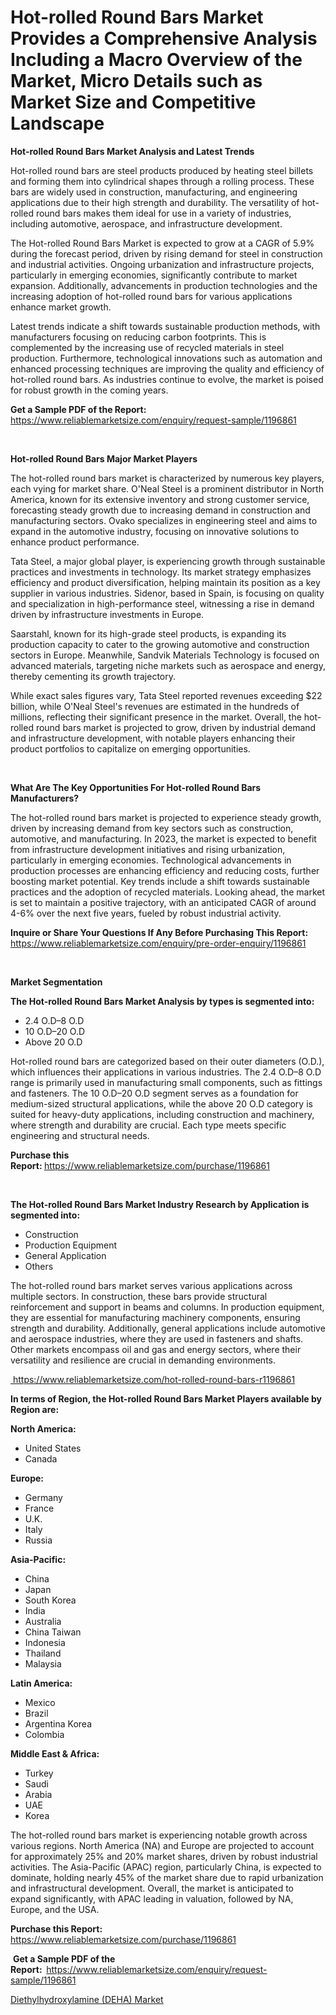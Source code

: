 <p><h1>Hot-rolled Round Bars Market Provides a Comprehensive Analysis Including a Macro Overview of the Market, Micro Details such as Market Size and Competitive Landscape</h1></p><p><strong>Hot-rolled Round Bars Market Analysis and Latest Trends</strong></p>
<p><p>Hot-rolled round bars are steel products produced by heating steel billets and forming them into cylindrical shapes through a rolling process. These bars are widely used in construction, manufacturing, and engineering applications due to their high strength and durability. The versatility of hot-rolled round bars makes them ideal for use in a variety of industries, including automotive, aerospace, and infrastructure development.</p><p>The Hot-rolled Round Bars Market is expected to grow at a CAGR of 5.9% during the forecast period, driven by rising demand for steel in construction and industrial activities. Ongoing urbanization and infrastructure projects, particularly in emerging economies, significantly contribute to market expansion. Additionally, advancements in production technologies and the increasing adoption of hot-rolled round bars for various applications enhance market growth.</p><p>Latest trends indicate a shift towards sustainable production methods, with manufacturers focusing on reducing carbon footprints. This is complemented by the increasing use of recycled materials in steel production. Furthermore, technological innovations such as automation and enhanced processing techniques are improving the quality and efficiency of hot-rolled round bars. As industries continue to evolve, the market is poised for robust growth in the coming years.</p></p>
<p><strong>Get a Sample PDF of the Report:&nbsp;</strong> <a href="https://www.reliablemarketsize.com/enquiry/request-sample/1196861?utm_campaign=2445&utm_medium=2&utm_source=Github&utm_content=ia&utm_term=03042025&utm_id=hot-rolled-round-bars">https://www.reliablemarketsize.com/enquiry/request-sample/1196861</a></p>
<p>&nbsp;</p>
<p><strong>Hot-rolled Round Bars Major Market Players</strong></p>
<p><p>The hot-rolled round bars market is characterized by numerous key players, each vying for market share. O'Neal Steel is a prominent distributor in North America, known for its extensive inventory and strong customer service, forecasting steady growth due to increasing demand in construction and manufacturing sectors. Ovako specializes in engineering steel and aims to expand in the automotive industry, focusing on innovative solutions to enhance product performance.</p><p>Tata Steel, a major global player, is experiencing growth through sustainable practices and investments in technology. Its market strategy emphasizes efficiency and product diversification, helping maintain its position as a key supplier in various industries. Sidenor, based in Spain, is focusing on quality and specialization in high-performance steel, witnessing a rise in demand driven by infrastructure investments in Europe.</p><p>Saarstahl, known for its high-grade steel products, is expanding its production capacity to cater to the growing automotive and construction sectors in Europe. Meanwhile, Sandvik Materials Technology is focused on advanced materials, targeting niche markets such as aerospace and energy, thereby cementing its growth trajectory.</p><p>While exact sales figures vary, Tata Steel reported revenues exceeding $22 billion, while O'Neal Steel's revenues are estimated in the hundreds of millions, reflecting their significant presence in the market. Overall, the hot-rolled round bars market is projected to grow, driven by industrial demand and infrastructure development, with notable players enhancing their product portfolios to capitalize on emerging opportunities.</p></p>
<p>&nbsp;</p>
<p><strong>What Are The Key Opportunities For Hot-rolled Round Bars Manufacturers?</strong></p>
<p><p>The hot-rolled round bars market is projected to experience steady growth, driven by increasing demand from key sectors such as construction, automotive, and manufacturing. In 2023, the market is expected to benefit from infrastructure development initiatives and rising urbanization, particularly in emerging economies. Technological advancements in production processes are enhancing efficiency and reducing costs, further boosting market potential. Key trends include a shift towards sustainable practices and the adoption of recycled materials. Looking ahead, the market is set to maintain a positive trajectory, with an anticipated CAGR of around 4-6% over the next five years, fueled by robust industrial activity.</p></p>
<p><strong>Inquire or Share Your Questions If Any Before Purchasing This Report:</strong> <a href="https://www.reliablemarketsize.com/enquiry/pre-order-enquiry/1196861?utm_campaign=2445&utm_medium=2&utm_source=Github&utm_content=ia&utm_term=03042025&utm_id=hot-rolled-round-bars">https://www.reliablemarketsize.com/enquiry/pre-order-enquiry/1196861</a></p>
<p>&nbsp;</p>
<p><strong>Market Segmentation</strong></p>
<p><strong>The Hot-rolled Round Bars Market Analysis by types is segmented into:</strong></p>
<p><ul><li>2.4 O.D–8 O.D</li><li>10 O.D–20 O.D</li><li>Above 20 O.D</li></ul></p>
<p><p>Hot-rolled round bars are categorized based on their outer diameters (O.D.), which influences their applications in various industries. The 2.4 O.D–8 O.D range is primarily used in manufacturing small components, such as fittings and fasteners. The 10 O.D–20 O.D segment serves as a foundation for medium-sized structural applications, while the above 20 O.D category is suited for heavy-duty applications, including construction and machinery, where strength and durability are crucial. Each type meets specific engineering and structural needs.</p></p>
<p><strong>Purchase this Report:&nbsp;</strong><a href="https://www.reliablemarketsize.com/purchase/1196861?utm_campaign=2445&utm_medium=2&utm_source=Github&utm_content=ia&utm_term=03042025&utm_id=hot-rolled-round-bars">https://www.reliablemarketsize.com/purchase/1196861</a></p>
<p>&nbsp;</p>
<p><strong>The Hot-rolled Round Bars Market Industry Research by Application is segmented into:</strong></p>
<p><ul><li>Construction</li><li>Production Equipment</li><li>General Application</li><li>Others</li></ul></p>
<p><p>The hot-rolled round bars market serves various applications across multiple sectors. In construction, these bars provide structural reinforcement and support in beams and columns. In production equipment, they are essential for manufacturing machinery components, ensuring strength and durability. Additionally, general applications include automotive and aerospace industries, where they are used in fasteners and shafts. Other markets encompass oil and gas and energy sectors, where their versatility and resilience are crucial in demanding environments.</p></p>
<p><a href="https://www.reliablemarketsize.com/hot-rolled-round-bars-r1196861?utm_campaign=2445&utm_medium=2&utm_source=Github&utm_content=ia&utm_term=03042025&utm_id=hot-rolled-round-bars">&nbsp;https://www.reliablemarketsize.com/hot-rolled-round-bars-r1196861</a></p>
<p><strong>In terms of Region, the Hot-rolled Round Bars Market Players available by Region are:</strong></p>
<p>
    <p> <strong> North America: </strong>
        <ul>
            <li>United States</li>
            <li>Canada</li>
        </ul>
        </p> 
    <p> <strong> Europe: </strong>
        <ul>
            <li>Germany</li>
            <li>France</li>
            <li>U.K.</li>
            <li>Italy</li>
            <li>Russia</li>
        </ul>
        </p> 
    <p> <strong> Asia-Pacific: </strong>
        <ul>
            <li>China</li>
            <li>Japan</li>
            <li>South Korea</li>
            <li>India</li>
            <li>Australia</li>
            <li>China Taiwan</li>
            <li>Indonesia</li>
            <li>Thailand</li>
            <li>Malaysia</li>
        </ul>
        </p> 
    <p> <strong> Latin America: </strong>
        <ul>
            <li>Mexico</li>
            <li>Brazil</li>
            <li>Argentina Korea</li>
            <li>Colombia</li>
        </ul>
        </p> 
    <p> <strong> Middle East & Africa: </strong>
        <ul>
            <li>Turkey</li>
            <li>Saudi</li>
            <li>Arabia</li>
            <li>UAE</li>
            <li>Korea</li>
        </ul>
    </p>
    </p>
<p><p>The hot-rolled round bars market is experiencing notable growth across various regions. North America (NA) and Europe are projected to account for approximately 25% and 20% market shares, driven by robust industrial activities. The Asia-Pacific (APAC) region, particularly China, is expected to dominate, holding nearly 45% of the market share due to rapid urbanization and infrastructural development. Overall, the market is anticipated to expand significantly, with APAC leading in valuation, followed by NA, Europe, and the USA.</p></p>
<p><strong>Purchase this Report: </strong><a href="https://www.reliablemarketsize.com/purchase/1196861?utm_campaign=2445&utm_medium=2&utm_source=Github&utm_content=ia&utm_term=03042025&utm_id=hot-rolled-round-bars">https://www.reliablemarketsize.com/purchase/1196861</a></p>
<p>&nbsp;<strong>Get a Sample PDF of the Report:&nbsp;&nbsp;</strong><a href="https://www.reliablemarketsize.com/enquiry/request-sample/1196861?utm_campaign=2445&utm_medium=2&utm_source=Github&utm_content=ia&utm_term=03042025&utm_id=hot-rolled-round-bars">https://www.reliablemarketsize.com/enquiry/request-sample/1196861</a></p>
<p><strong></strong></p>
<p><p><a href="https://github.com/leopardmicheal7019/Market-Research-Report-List-1/blob/main/diethylhydroxylamine-deha-market.md?utm_campaign=2445&utm_medium=2&utm_source=Github&utm_content=ia&utm_term=03042025&utm_id=hot-rolled-round-bars">Diethylhydroxylamine (DEHA) Market</a></p></p>